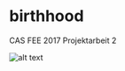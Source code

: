 # birthhood
CAS FEE 2017 Projektarbeit 2

![alt text](https://raw.githubusercontent.com/mauricenaef/birthhood/blob/master/assets/birthhood_components.png)